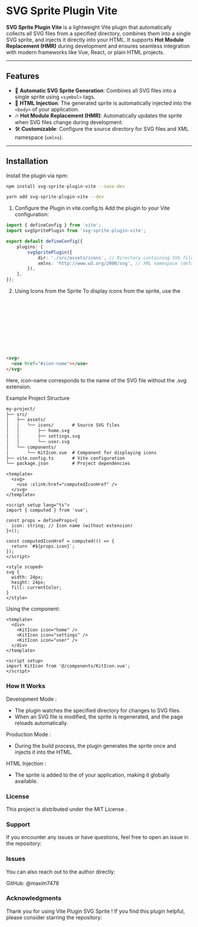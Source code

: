 # SVG Sprite Plugin Vite 

**SVG Sprite Plugin Vite** is a lightweight Vite plugin that automatically collects all SVG files from a specified directory, combines them into a single SVG sprite, and injects it directly into your HTML. It supports **Hot Module Replacement (HMR)** during development and ensures seamless integration with modern frameworks like Vue, React, or plain HTML projects.

---

## Features

- 🌟 **Automatic SVG Sprite Generation**: Combines all SVG files into a single sprite using `<symbol>` tags.
- 🔧 **HTML Injection**: The generated sprite is automatically injected into the `<body>` of your application.
- 🔥 **Hot Module Replacement (HMR)**: Automatically updates the sprite when SVG files change during development.
- 🛠️ **Customizable**: Configure the source directory for SVG files and XML namespace (`xmlns`).

---

## Installation

Install the plugin via npm:

```bash
npm install svg-sprite-plugin-vite --save-dev
```

```bash
yarn add svg-sprite-plugin-vite --dev
```

1. Configure the Plugin in vite.config.ts
Add the plugin to your Vite configuration:


```typescript
import { defineConfig } from 'vite';
import svgSpritePlugin from 'svg-sprite-plugin-vite';

export default defineConfig({
    plugins: [
        svgSpritePlugin({
            dir: './src/assets/icons', // Directory containing SVG files
            xmlns: 'http://www.w3.org/2000/svg', // XML namespace (default)
        }),
    ],
});
```

2. Using Icons from the Sprite
To display icons from the sprite, use the <svg> tag with the <use> attribute:
```html
<svg>
  <use href="#icon-name"></use>
</svg>
```
Here, icon-name corresponds to the name of the SVG file without the .svg extension.


Example Project Structure

```html
my-project/
├── src/
│   ├── assets/
│   │   └── icons/       # Source SVG files
│   │       ├── home.svg
│   │       ├── settings.svg
│   │       └── user.svg
│   └── components/
│       └── KitIcon.vue  # Component for displaying icons
├── vite.config.ts       # Vite configuration
└── package.json         # Project dependencies
```

```vue
<template>
  <svg>
    <use :xlink:href="computedIconHref" />
  </svg>
</template>

<script setup lang="ts">
import { computed } from 'vue';

const props = defineProps<{
  icon: string; // Icon name (without extension)
}>();

const computedIconHref = computed(() => {
  return `#${props.icon}`;
});
</script>

<style scoped>
svg {
  width: 24px;
  height: 24px;
  fill: currentColor;
}
</style>
```

Using the component:

```vue
<template>
  <div>
    <KitIcon icon="home" />
    <KitIcon icon="settings" />
    <KitIcon icon="user" />
  </div>
</template>

<script setup>
import KitIcon from '@/components/KitIcon.vue';
</script>
```

### How It Works
Development Mode :
 - The plugin watches the specified directory for changes to SVG files.
 - When an SVG file is modified, the sprite is regenerated, and the page reloads automatically.

Production Mode :
 - During the build process, the plugin generates the sprite once and injects it into the HTML.

HTML Injection :
 - The sprite is added to the <body> of your application, making it globally available.

### License
This project is distributed under the MIT License .

### Support 

If you encounter any issues or have questions, feel free to open an issue in the repository:

### Issues

You can also reach out to the author directly:

GitHub: @maxim7478

### Acknowledgments
Thank you for using Vite Plugin SVG Sprite ! If you find this plugin helpful, please consider starring the repository:


